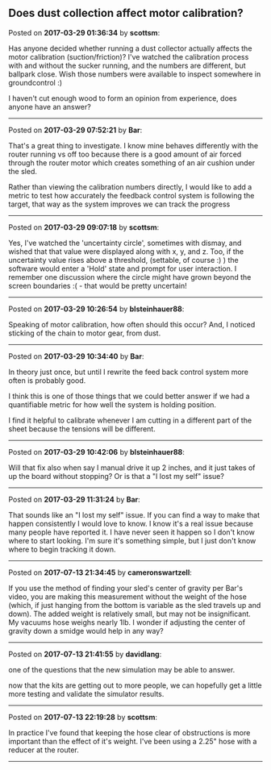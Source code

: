 ## Does dust collection affect motor calibration?
Posted on **2017-03-29 01:36:34** by **scottsm**:

Has anyone decided whether running a dust collector actually affects the motor calibration (suction/friction)? I've watched the calibration process with and without the sucker running, and the numbers are different, but ballpark close. Wish those numbers were available to inspect somewhere in groundcontrol :)

 I haven't cut enough wood to form an opinion from experience, does anyone have an answer?

---

Posted on **2017-03-29 07:52:21** by **Bar**:

That's a great thing to investigate. I know mine behaves differently with the router running vs off too because there is a good amount of air forced through the router motor which creates something of an air cushion under the sled.



Rather than viewing the calibration numbers directly, I would like to add a metric to test how accurately the feedback control system is following the target, that way as the system improves we can track the progress

---

Posted on **2017-03-29 09:07:18** by **scottsm**:

Yes, I've watched the 'uncertainty circle', sometimes with dismay, and wished that that value were displayed along with x, y, and z. Too, if the uncertainty value rises above a threshold, (settable, of course :) ) the software would enter a 'Hold' state and prompt for user interaction. I remember one discussion where the circle might have grown beyond the screen boundaries :( - that would be pretty uncertain!

---

Posted on **2017-03-29 10:26:54** by **blsteinhauer88**:

Speaking of motor calibration, how often should this occur? And, I noticed sticking of the chain to motor gear, from dust.

---

Posted on **2017-03-29 10:34:40** by **Bar**:

In theory just once, but until I rewrite the feed back control system more often is probably good.



I think this is one of those things that we could better answer if we had a quantifiable metric for how well the system is holding position.



I find it helpful to calibrate whenever I am cutting in a different part of the sheet because the tensions will be different.

---

Posted on **2017-03-29 10:42:06** by **blsteinhauer88**:

Will that fix also when say I manual drive it up 2 inches, and it just takes of up the board without stopping? Or is that a "I lost my self" issue?

---

Posted on **2017-03-29 11:31:24** by **Bar**:

That sounds like an "I lost my self" issue. If you can find a way to make that happen consistently I would love to know. I know it's a real issue because many people have reported it. I have never seen it happen so I don't know where to start looking. I'm sure it's something simple, but I just don't know where to begin tracking it down.

---

Posted on **2017-07-13 21:34:45** by **cameronswartzell**:

If you use the method of finding your sled's center of gravity per Bar's video, you are making this measurement without the weight of the hose (which, if just hanging from the bottom is variable as the sled travels up and down). The added weight is relatively small, but may not be insignificant. My vacuums hose weighs nearly 1lb. I wonder if adjusting the center of gravity down a smidge would help in any way?

---

Posted on **2017-07-13 21:41:55** by **davidlang**:

one of the questions that the new simulation may be able to answer.



now that the kits are getting out to more people, we can hopefully get a little more testing and validate the simulator results.

---

Posted on **2017-07-13 22:19:28** by **scottsm**:

In practice I've found that keeping the hose clear of obstructions is more important than the effect of it's weight. I've been using a 2.25" hose with a reducer at the router.

---

